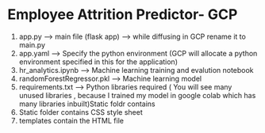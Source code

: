 # Employee Attrition Predictor- GCP 

1. app.py --> main file (flask app) --> while diffusing in GCP rename it to main.py
2. app.yaml --> Specify the python environment (GCP will allocate a python environment specified in this for the application)
3. hr_analytics.ipynb --> Machine learning training and evalution notebook 
4. randomForestRegressor.pkl --> Machine learning model
5. requirements.txt --> Python libraries required ( You will see many unused libraries , because I trained my model in google colab which has many libraries inbuilt)Static foldr contains 
6. Static folder contains CSS style sheet
7. templates contain the HTML file
